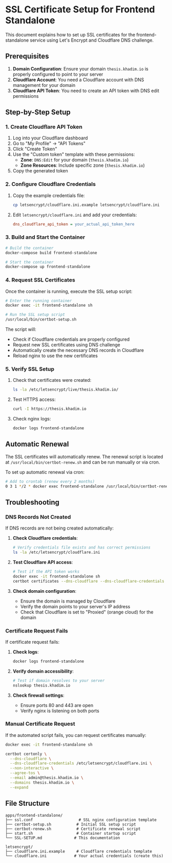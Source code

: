 # SSL Certificate Setup for Frontend Standalone

This document explains how to set up SSL certificates for the frontend-standalone service using Let's Encrypt and Cloudflare DNS challenge.

## Prerequisites

1. **Domain Configuration**: Ensure your domain `thesis.khadim.io` is properly configured to point to your server
2. **Cloudflare Account**: You need a Cloudflare account with DNS management for your domain
3. **Cloudflare API Token**: You need to create an API token with DNS edit permissions

## Step-by-Step Setup

### 1. Create Cloudflare API Token

1. Log into your Cloudflare dashboard
2. Go to "My Profile" → "API Tokens"
3. Click "Create Token"
4. Use the "Custom token" template with these permissions:
   - **Zone**: `DNS:Edit` for your domain (`thesis.khadim.io`)
   - **Zone Resources**: Include specific zone (`thesis.khadim.io`)
5. Copy the generated token

### 2. Configure Cloudflare Credentials

1. Copy the example credentials file:

   ```bash
   cp letsencrypt/cloudflare.ini.example letsencrypt/cloudflare.ini
   ```

2. Edit `letsencrypt/cloudflare.ini` and add your credentials:
   ```ini
   dns_cloudflare_api_token = your_actual_api_token_here
   ```

### 3. Build and Start the Container

```bash
# Build the container
docker-compose build frontend-standalone

# Start the container
docker-compose up frontend-standalone
```

### 4. Request SSL Certificates

Once the container is running, execute the SSL setup script:

```bash
# Enter the running container
docker exec -it frontend-standalone sh

# Run the SSL setup script
/usr/local/bin/certbot-setup.sh
```

The script will:

- Check if Cloudflare credentials are properly configured
- Request new SSL certificates using DNS challenge
- Automatically create the necessary DNS records in Cloudflare
- Reload nginx to use the new certificates

### 5. Verify SSL Setup

1. Check that certificates were created:

   ```bash
   ls -la /etc/letsencrypt/live/thesis.khadim.io/
   ```

2. Test HTTPS access:

   ```bash
   curl -I https://thesis.khadim.io
   ```

3. Check nginx logs:
   ```bash
   docker logs frontend-standalone
   ```

## Automatic Renewal

The SSL certificates will automatically renew. The renewal script is located at `/usr/local/bin/certbot-renew.sh` and can be run manually or via cron.

To set up automatic renewal via cron:

```bash
# Add to crontab (renew every 2 months)
0 3 1 */2 * docker exec frontend-standalone /usr/local/bin/certbot-renew.sh
```

## Troubleshooting

### DNS Records Not Created

If DNS records are not being created automatically:

1. **Check Cloudflare credentials**:

   ```bash
   # Verify credentials file exists and has correct permissions
   ls -la /etc/letsencrypt/cloudflare.ini
   ```

2. **Test Cloudflare API access**:

   ```bash
   # Test if the API token works
   docker exec -it frontend-standalone sh
   certbot certificates --dns-cloudflare --dns-cloudflare-credentials /etc/letsencrypt/cloudflare.ini
   ```

3. **Check domain configuration**:
   - Ensure the domain is managed by Cloudflare
   - Verify the domain points to your server's IP address
   - Check that Cloudflare is set to "Proxied" (orange cloud) for the domain

### Certificate Request Fails

If certificate request fails:

1. **Check logs**:

   ```bash
   docker logs frontend-standalone
   ```

2. **Verify domain accessibility**:

   ```bash
   # Test if domain resolves to your server
   nslookup thesis.khadim.io
   ```

3. **Check firewall settings**:
   - Ensure ports 80 and 443 are open
   - Verify nginx is listening on both ports

### Manual Certificate Request

If the automated script fails, you can request certificates manually:

```bash
docker exec -it frontend-standalone sh

certbot certonly \
  --dns-cloudflare \
  --dns-cloudflare-credentials /etc/letsencrypt/cloudflare.ini \
  --non-interactive \
  --agree-tos \
  --email admin@thesis.khadim.io \
  --domains thesis.khadim.io \
  --expand
```

## File Structure

```
apps/frontend-standalone/
├── ssl.conf                    # SSL nginx configuration template
├── certbot-setup.sh           # Initial SSL setup script
├── certbot-renew.sh           # Certificate renewal script
├── start.sh                   # Container startup script
└── SSL-SETUP.md              # This documentation

letsencrypt/
├── cloudflare.ini.example     # Cloudflare credentials template
└── cloudflare.ini            # Your actual credentials (create this)
```
